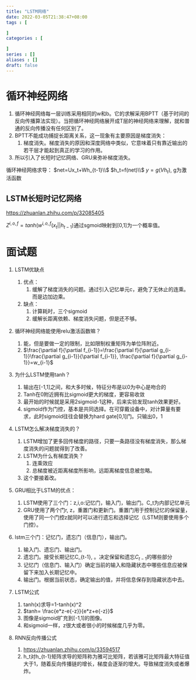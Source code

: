 ```yaml
---
title: "LSTM网络"
date: 2022-03-05T21:38:47+08:00
tags : [

]
categories : [

]
series : []
aliases : []
draft: false
---
```


# 循环神经网络

1. 循环神经网络每一层训练采用相同的w和b。它的求解采用BPTT（基于时间的反向传播算法实现）。当把循环神经网络展开成T层的神经网络来理解，就和普通的反向传播没有任何区别了。
2. BPTT不能成功捕捉长距离关系，这一现象有主要原因是梯度消失：
   1. 梯度消失。梯度消失的原因和深度网络中类似，它意味着只有靠近输出的若干层才能起到真正的学习的作用。
3. 所以引入了长短时记忆网络、GRU来弥补梯度消失。

循环神经网络求导：
$net=Ux_t+Wh_{t-1}\\$
$h_t=f(net)\\$
$y=g(Vh_t)$, g为激活函数

## LSTM长短时记忆网络
https://zhuanlan.zhihu.com/p/32085405

$Z^{i,o,f}=tanh(w^{i,o,f}(x_t||h_{t-1})$通过sgmoid映射到[0,1]为一个概率值。

# 面试题

1. LSTM优缺点
   1. 优点：
      1. 缓解了梯度消失的问题。通过引入记忆单元c，避免了无休止的连乘。而是边加边乘。
   2. 缺点：
      1. 计算耗时，三个sigmoid
      2. 缓解长距离依赖、梯度消失问题，但是还不够。
2. 循环神经网络能使用relu激活函数嘛？
   1. 能，但是要做一定的限制，比如限制权重矩阵为单位阵附近。
   2. $\frac{\partial f}{\partial f_{i-1}}=\frac{\partial f}{\partial g_{i-1}}\frac{\partial g_{i-1}}{\partial f_{i-1}}, \frac{\partial f}{\partial g_{i-1}}=w_{i-1}$

3. 为什么LSTM使用tanh？
   1. 输出在[-1,1]之间，和大多时候，特征分布是以0为中心是吻合的
   2. Tanh在0附近拥有比sigmoid更大的梯度，更容易收敛
   3. 最开始的时候就是采用2sigmoid-1这种，后来实验发现tanh效果更好。
   4. sigmoid作为门控，基本是共同选择。在可穿戴设备中，对计算量有要求，此时sigmoid往往会替换为hard gate[0,1]门。只输出0，1
4. LSTM怎么解决梯度消失的？
   1. LSTM增加了更多回传梯度的路径，只要一条路径没有梯度消失，那么梯度消失的问题就得到了改善。
   2. LSTM为什么有梯度消失？
      1. 连乘效应
      2. 总梯度被近距离梯度所影响，远距离梯度信息被忽略。
   3. 这个要接着改。
5. GRU相比于LSTM的优点：
   1. LSTM使用了三个门：z,i,o:记忆门，输入门，输出门。C_t为内部记忆单元
   2. GRU使用了两个门r, z，重置门和更新门。重置门用于控制记忆的保留量，使用了同一个门控z就同时可以进行遗忘和选择记忆（LSTM则要使用多个门控）。
6. lstm三个门：记忆门，遗忘门（信息门），输出门。
   1. 输入门、遗忘门、输出门。
   2. 遗忘门。接受长期记忆C_{t-1}, 。决定保留和遗忘$C_{t-1}$的哪些部分
   3. 记忆门（信息门、输入门）确定当前的输入和隐藏状态中哪些信息应被保留下来加入长期记忆中。
   4. 输出门。根据当前状态，确定输出的值，并将信息保存到隐藏状态中去。
7. LSTM公式
   1. tanh(x)求导=1-tanh(x)^2
   2. $tanh= \frac{e*z-e{-z}}{e*z+e{-z}}$
   3. 图像是sigmoid扩充到[-1,1]的图像。
   4. 和sigmoid一样，z很大或者很小的时候梯度几乎为零。
8. RNN反向传播公式
   1. https://zhuanlan.zhihu.com/p/33594517
   2. h_t对h_{t-1}矩阵求导的矩阵称为雅可比矩阵，若该雅可比矩阵最大特征值大于1，随着反向传播链的增长，梯度会逐渐的增大。导致梯度消失或者爆炸。